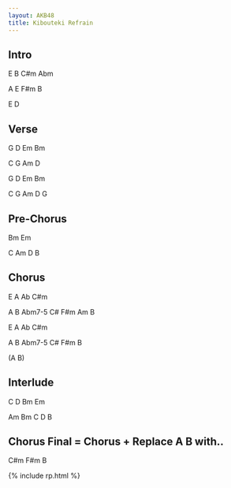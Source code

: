 ```yaml
---
layout: AKB48
title: Kibouteki Refrain
---
```

## Intro 
E B C#m Abm 

A E F#m B 

E D 

## Verse 
G D Em Bm 

C G Am D 

G D Em Bm 

C G Am D G 

## Pre-Chorus 
Bm Em 

C Am D B 

## Chorus 
E A Ab C#m 

A B Abm7-5 C# F#m Am B 

E A Ab C#m 

A B Abm7-5 C# F#m B 

(A B) 

## Interlude 
C D Bm Em 

Am Bm C D B 

## Chorus Final = Chorus + Replace A B with.. 

C#m F#m B 

{% include rp.html %}
